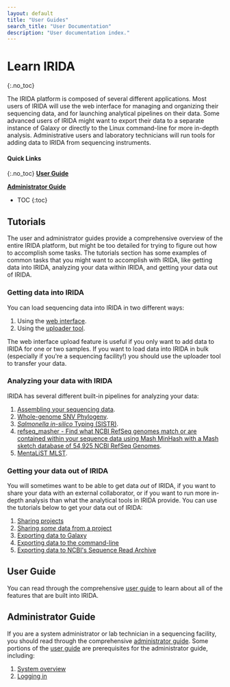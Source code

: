 ```yaml
---
layout: default
title: "User Guides"
search_title: "User Documentation"
description: "User documentation index."
---
```


Learn IRIDA
===========
{:.no_toc}

The IRIDA platform is composed of several different applications. Most users of IRIDA will use the web interface for managing and organizing their sequencing data, and for launching analytical pipelines on their data. Some advanced users of IRIDA might want to export their data to a separate instance of Galaxy or directly to the Linux command-line for more in-depth analysis. Administrative users and laboratory technicians will run tools for adding data to IRIDA from sequencing instruments.

#### Quick Links
{:.no_toc}
**[User Guide][user]**

**[Administrator Guide][admin]**

* TOC
{:toc}

Tutorials
---------

The user and administrator guides provide a comprehensive overview of the entire IRIDA platform, but might be too detailed for trying to figure out how to accomplish some tasks. The tutorials section has some examples of common tasks that you might want to accomplish with IRIDA, like getting data into IRIDA, analyzing your data within IRIDA, and getting your data out of IRIDA.

### Getting data into IRIDA

You can load sequencing data into IRIDA in two different ways:

1. Using the [web interface][web-upload].
2. Using the [uploader tool][uploader-tool].

The web interface upload feature is useful if you only want to add data to IRIDA for one or two samples. If you want to load data into IRIDA in bulk (especially if you're a sequencing facility!) you should use the uploader tool to transfer your data.

### Analyzing your data with IRIDA

IRIDA has several different built-in pipelines for analyzing your data:

1. [Assembling your sequencing data][assembly].
2. [Whole-genome SNV Phylogeny][snvphyl].
3. [*Salmonella in-silico* Typing (SISTR)][sistr].
4. [refseq_masher - Find what NCBI RefSeq genomes match or are contained within your sequence data using Mash MinHash with a Mash sketch database of 54,925 NCBI RefSeq Genomes][refseq_masher].
5. [MentaLiST MLST][mentalist].

### Getting your data out of IRIDA

You will sometimes want to be able to get data *out* of IRIDA, if you want to share your data with an external collaborator, or if you want to run more in-depth analysis than what the analytical tools in IRIDA provide. You can use the tutorials below to get your data out of IRIDA:

1. [Sharing projects][sharing]
2. [Sharing *some* data from a project][sharing-some]
3. [Exporting data to Galaxy][export-to-galaxy]
4. [Exporting data to the command-line][export-to-command-line]
4. [Exporting data to NCBI's Sequence Read Archive][export-to-ncbi]


User Guide
----------

You can read through the comprehensive [user guide][user] to learn about all of the features that are built into IRIDA.

Administrator Guide
-------------------

If you are a system administrator or lab technician in a sequencing facility, you should read through the comprehensive [administrator guide][admin]. Some portions of the [user guide][user] are prerequisites for the administrator guide, including:

1. [System overview][system-overview]
2. [Logging in][logging-in]


[user]: user/
[admin]: administrator/
[web-upload]: tutorials/web-upload/
[uploader-tool]: tutorials/uploader-tool/
[assembly]: tutorials/assembly/
[snvphyl]: tutorials/snvphyl/
[sistr]: tutorials/sistr/
[refseq_masher]: tutorials/refseq_masher/
[mentalist]: tutorials/mentalist/
[sharing]: tutorials/sharing/
[sharing-some]: tutorials/sharing-some/
[export-to-galaxy]: tutorials/export-to-galaxy/
[export-to-command-line]: tutorials/export-to-command-line/
[export-to-ncbi]: tutorials/export-to-ncbi/
[system-overview]: user/system-overview/
[logging-in]: user/login/
